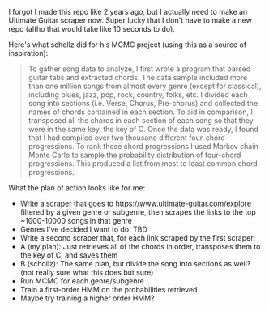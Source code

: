 I forgot I made this repo like 2 years ago, but I actually need to make an Ultimate Guitar scraper now. Super lucky that I don't have to make a new repo (altho that would take like 10 seconds to do).

Here's what schollz did for his MCMC project (using this as a source of inspiration):

> To gather song data to analyze, I first wrote a program that parsed guitar tabs and extracted chords. The data sample included more than one million songs from almost every genre (except for classical), including blues, jazz, pop, rock, country, folks, etc. I divided each song into sections (i.e. Verse, Chorus, Pre-chorus) and collected the names of chords contained in each section. To aid in comparison, I transposed all the chords in each section of each song so that they were in the same key, the key of C.
> Once the data was ready, I found that I had compiled over two thousand different four-chord progressions.
> To rank these chord progressions I used Markov chain Monte Carlo to sample the probability distribution of four-chord progressions. This produced a list from most to least common chord progressions.

What the plan of action looks like for me:
- Write a scraper that goes to https://www.ultimate-guitar.com/explore filtered by a given genre or subgenre, then scrapes the links to the top ~1000-10000 songs in that genre
 - Genres I've decided I want to do: TBD
- Write a second scraper that, for each link scraped by the first scraper:
 - A (my plan): Just retrieves all of the chords in order, transposes them to the key of C, and saves them
 - B (schollz): The same plan, but divide the song into sections as well? (not really sure what this does but sure)
- Run MCMC for each genre/subgenre
- Train a first-order HMM on the probabilities retrieved
- Maybe try training a higher order HMM?

